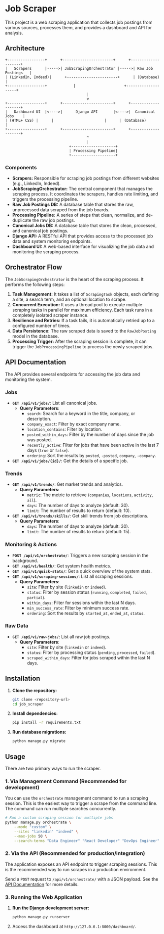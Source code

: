 # Job Scraper

This project is a web scraping application that collects job postings from various sources, processes them, and provides a dashboard and API for analysis.

## Architecture

```
+-----------------+      +-----------------------+      +--------------------+
|   Scrapers      |----->| JobScrapingOrchestrator |----->| Raw Job Postings   |
| (LinkedIn, Indeed)|      +-----------------------+      | (Database)         |
+-----------------+            |                      +--------------------+
                                     |
                                     v
+-----------------+      +-----------------------+      +--------------------+
|   Dashboard UI  |<---->|      Django API       |<---->|  Canonical Jobs    |
| (HTML+ CSS) |      |                       |      | (Database)         |
+-----------------+      +-----------------------+      +--------------------+
                                     ^
                                     |
                             +--------------------+
                             | Processing Pipeline|
                             +--------------------+
```

### Components

- **Scrapers:** Responsible for scraping job postings from different websites (e.g., LinkedIn, Indeed).
- **JobScrapingOrchestrator:** The central component that manages the scraping process. It coordinates the scrapers, handles rate limiting, and triggers the processing pipeline.
- **Raw Job Postings DB:** A database table that stores the raw, unprocessed data scraped from the job boards.
- **Processing Pipeline:** A series of steps that clean, normalize, and de-duplicate the raw job postings.
- **Canonical Jobs DB:** A database table that stores the clean, processed, and canonical job postings.
- **Django API:** A RESTful API that provides access to the processed job data and system monitoring endpoints.
- **Dashboard UI:** A web-based interface for visualizing the job data and monitoring the scraping process.

## Orchestrator Flow

The `JobScrapingOrchestrator` is the heart of the scraping process. It performs the following steps:

1.  **Task Management:** It takes a list of `ScrapingTask` objects, each defining a site, a search term, and an optional location to scrape.
2.  **Concurrent Execution:** It uses a thread pool to execute multiple scraping tasks in parallel for maximum efficiency. Each task runs in a completely isolated scraper instance.
3.  **Resilience and Retries:** If a task fails, it is automatically retried up to a configured number of times.
4.  **Data Persistence:** The raw scraped data is saved to the `RawJobPosting` model in the database.
5.  **Processing Trigger:** After the scraping session is complete, it can trigger the `JobProcessingPipeline` to process the newly scraped jobs.

## API Documentation

The API provides several endpoints for accessing the job data and monitoring the system.

### Jobs

- **`GET /api/v1/jobs/`**: List all canonical jobs.
    - **Query Parameters:**
        - `search`: Search for a keyword in the title, company, or description.
        - `company_exact`: Filter by exact company name.
        - `location_contains`: Filter by location.
        - `posted_within_days`: Filter by the number of days since the job was posted.
        - `recently_active`: Filter for jobs that have been active in the last 7 days (`true` or `false`).
        - `ordering`: Sort the results by `posted`, `-posted`, `company`, `-company`.
- **`GET /api/v1/jobs/{id}/`**: Get the details of a specific job.

### Trends

- **`GET /api/v1/trends/`**: Get market trends and analytics.
    - **Query Parameters:**
        - `metric`: The metric to retrieve (`companies`, `locations`, `activity`, `all`).
        - `days`: The number of days to analyze (default: 30).
        - `limit`: The number of results to return (default: 10).
- **`GET /api/v1/trends/skills/`**: Get skill trends from job descriptions.
    - **Query Parameters:**
        - `days`: The number of days to analyze (default: 30).
        - `limit`: The number of results to return (default: 15).

### Monitoring & Actions

- **`POST /api/v1/orchestrate/`**: Triggers a new scraping session in the background.
- **`GET /api/v1/health/`**: Get system health metrics.
- **`GET /api/v1/quick-stats/`**: Get a quick overview of the system stats.
- **`GET /api/v1/scraping-sessions/`**: List all scraping sessions.
    - **Query Parameters:**
        - `site`: Filter by site (`linkedin` or `indeed`).
        - `status`: Filter by session status (`running`, `completed`, `failed`, `partial`).
        - `within_days`: Filter for sessions within the last N days.
        - `min_success_rate`: Filter by minimum success rate.
        - `ordering`: Sort the results by `started_at`, `ended_at`, `status`.

### Raw Data

- **`GET /api/v1/raw-jobs/`**: List all raw job postings.
    - **Query Parameters:**
        - `site`: Filter by site (`linkedin` or `indeed`).
        - `status`: Filter by processing status (`pending`, `processed`, `failed`).
        - `scraped_within_days`: Filter for jobs scraped within the last N days.

## Installation

1.  **Clone the repository:**
    ```bash
    git clone <repository-url>
    cd job_scraper
    ```
2.  **Install dependencies:**
    ```bash
    pip install -r requirements.txt
    ```
3.  **Run database migrations:**
    ```bash
    python manage.py migrate
    ```

## Usage

There are two primary ways to run the scraper.

### 1. Via Management Command (Recommended for development)

You can use the `orchestrate` management command to run a scraping session. This is the easiest way to trigger a scrape from the command line. The command can run multiple searches concurrently.

```bash
# Run a custom scraping session for multiple jobs
python manage.py orchestrate \
    --mode "custom" \
    --sites "linkedin" "indeed" \
    --max-jobs 50 \
    --search-terms "Data Engineer" "React Developer" "DevOps Engineer"
```

### 2. Via the API (Recommended for production/integration)

The application exposes an API endpoint to trigger scraping sessions. This is the recommended way to run scrapes in a production environment.

Send a `POST` request to `/api/v1/orchestrate/` with a JSON payload. See the [API Documentation](docs/api.md) for more details.

### 3. Running the Web Application

1.  **Run the Django development server:**
    ```bash
    python manage.py runserver
    ```
2.  Access the dashboard at `http://127.0.0.1:8000/dashboard/`.

